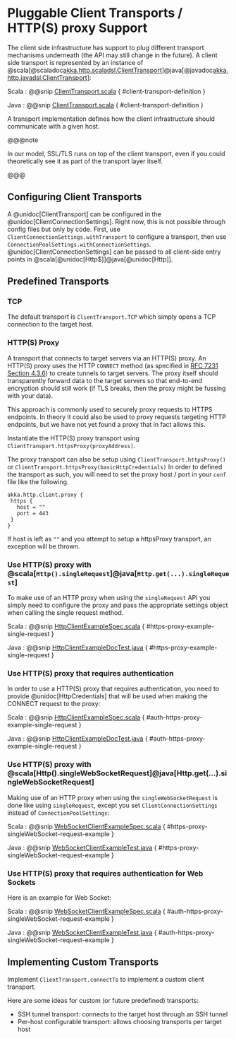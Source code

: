 # Pluggable Client Transports / HTTP(S) proxy Support

The client side infrastructure has support to plug different transport mechanisms underneath (the API may still change in the future). A client side
transport is represented by an instance of
@scala[@scaladoc[akka.http.scaladsl.ClientTransport](akka.http.scaladsl.ClientTransport)]@java[@javadoc[akka.http.javadsl.ClientTransport](akka.http.javadsl.ClientTransport)]:

Scala
:  @@snip [ClientTransport.scala]($akka-http$/akka-http-core/src/main/scala/akka/http/scaladsl/ClientTransport.scala) { #client-transport-definition }

Java
:  @@snip [ClientTransport.scala]($akka-http$/akka-http-core/src/main/scala/akka/http/javadsl/ClientTransport.scala) { #client-transport-definition }

A transport implementation defines how the client infrastructure should communicate with a given host.

@@@note

In our model, SSL/TLS runs on top of the client transport, even if you could theoretically see it as part of the
transport layer itself.

@@@

## Configuring Client Transports

A @unidoc[ClientTransport] can be configured in the @unidoc[ClientConnectionSettings]. Right now, this is not possible
through config files but only by code. First, use `ClientConnectionSettings.withTransport` to configure a transport,
then use `ConnectionPoolSettings.withConnectionSettings`. @unidoc[ClientConnectionSettings] can be passed to all
client-side entry points in @scala[@unidoc[Http$]]@java[@unidoc[Http]].

## Predefined Transports

### TCP

The default transport is `ClientTransport.TCP` which simply opens a TCP connection to the target host.

### HTTP(S) Proxy

A transport that connects to target servers via an HTTP(S) proxy. An HTTP(S) proxy uses the HTTP `CONNECT` method (as
specified in [RFC 7231 Section 4.3.6](https://tools.ietf.org/html/rfc7231#section-4.3.6)) to create tunnels to target
servers. The proxy itself should transparently forward data to the target servers so that end-to-end encryption should
still work (if TLS breaks, then the proxy might be fussing with your data).

This approach is commonly used to securely proxy requests to HTTPS endpoints. In theory it could also be used to proxy
requests targeting HTTP endpoints, but we have not yet found a proxy that in fact allows this.

Instantiate the HTTP(S) proxy transport using `ClientTransport.httpsProxy(proxyAddress)`.

The proxy transport can also be setup using `ClientTransport.httpsProxy()` or `ClientTransport.httpsProxy(basicHttpCredentials)`
In order to defined the transport as such, you will need to set the proxy host / port in your `conf` file like the following.

```
akka.http.client.proxy {
 https {
   host = ""
   port = 443
 }
}
```

If host is left as `""` and you attempt to setup a httpsProxy transport, an exception will be thrown.

### Use HTTP(S) proxy with @scala[`Http().singleRequest`]@java[`Http.get(...).singleRequest`]

To make use of an HTTP proxy when using the `singleRequest` API you simply need to configure the proxy and pass
the appropriate settings object when calling the single request method.

Scala
:  @@snip [HttpClientExampleSpec.scala]($test$/scala/docs/http/scaladsl/HttpClientExampleSpec.scala) { #https-proxy-example-single-request }

Java
:  @@snip [HttpClientExampleDocTest.java]($test$/java/docs/http/javadsl/HttpClientExampleDocTest.java) { #https-proxy-example-single-request }

### Use HTTP(S) proxy that requires authentication

In order to use a HTTP(S) proxy that requires authentication, you need to provide @unidoc[HttpCredentials] that will be used
when making the CONNECT request to the proxy:


Scala
:  @@snip [HttpClientExampleSpec.scala]($test$/scala/docs/http/scaladsl/HttpClientExampleSpec.scala) { #auth-https-proxy-example-single-request }

Java
:  @@snip [HttpClientExampleDocTest.java]($test$/java/docs/http/javadsl/HttpClientExampleDocTest.java) { #auth-https-proxy-example-single-request }

### Use HTTP(S) proxy with @scala[Http().singleWebSocketRequest]@java[Http.get(...).singleWebSocketRequest]

Making use of an HTTP proxy when using the `singleWebSocketRequest` is done like using `singleRequest`, except you set `ClientConnectionSettings`
instead of `ConnectionPoolSettings`:

Scala
:  @@snip [WebSocketClientExampleSpec.scala]($test$/scala/docs/http/scaladsl/WebSocketClientExampleSpec.scala) { #https-proxy-singleWebSocket-request-example }

Java
:  @@snip [WebSocketClientExampleTest.java]($test$/java/docs/http/javadsl/WebSocketClientExampleTest.java) { #https-proxy-singleWebSocket-request-example }

### Use HTTP(S) proxy that requires authentication for Web Sockets

Here is an example for Web Socket:

Scala
:  @@snip [WebSocketClientExampleSpec.scala]($test$/scala/docs/http/scaladsl/WebSocketClientExampleSpec.scala) { #auth-https-proxy-singleWebSocket-request-example }

Java
:  @@snip [WebSocketClientExampleTest.java]($test$/java/docs/http/javadsl/WebSocketClientExampleTest.java) { #auth-https-proxy-singleWebSocket-request-example }


## Implementing Custom Transports

Implement `ClientTransport.connectTo` to implement a custom client transport.

Here are some ideas for custom (or future predefined) transports:

 * SSH tunnel transport: connects to the target host through an SSH tunnel
 * Per-host configurable transport: allows choosing transports per target host

